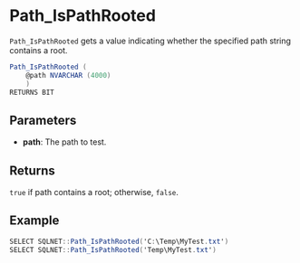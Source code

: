 # Path_IsPathRooted

`Path_IsPathRooted` gets a value indicating whether the specified path string contains a root.

```csharp
Path_IsPathRooted (
	@path NVARCHAR (4000)
	)
RETURNS BIT
```

## Parameters

  - **path**: The path to test.

## Returns

`true` if path contains a root; otherwise, `false`.

## Example

```csharp
SELECT SQLNET::Path_IsPathRooted('C:\Temp\MyTest.txt')
SELECT SQLNET::Path_IsPathRooted('Temp\MyTest.txt')
```
